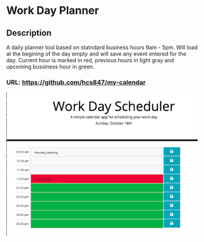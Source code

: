 # Work Day Planner

## Description

A daily planner tool based on statndard business hours 9am - 5pm. Will load at the begining of the day empty and will save any event entered for the day. Current hour is marked in red, previous hours in light gray and upcoming bussiness hour in green.

### URL: https://github.com/hcs847/my-calendar

![](2020-10-18-13-54-06.png)
